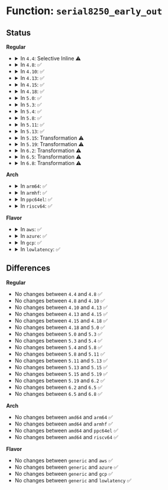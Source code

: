 # Function: <code>serial8250_early_out</code>

## Status
<b>Regular</b>
<ul>
<li>
<details>
<summary>In <code>4.4</code>: Selective Inline ⚠️</summary>

```c
void serial8250_early_out(struct uart_port *port, int offset, int value);
```

**Collision:** Unique Static

**Inline:** Selective

**Transformation:** False

**Instances:**

```
In drivers/tty/serial/8250/8250_early.c (ffffffff81fa75b1)
Location: drivers/tty/serial/8250/8250_early.c:56
Inline: True
Direct callers:
  - drivers/tty/serial/8250/8250_early.c:early_serial8250_write
  - drivers/tty/serial/8250/8250_early.c:early_serial8250_write
  - drivers/tty/serial/8250/8250_early.c:serial_putc
  - drivers/tty/serial/8250/8250_early.c:early_serial8250_setup
  - drivers/tty/serial/8250/8250_early.c:early_serial8250_setup
  - drivers/tty/serial/8250/8250_early.c:early_serial8250_setup
  - drivers/tty/serial/8250/8250_early.c:early_serial8250_setup
  - drivers/tty/serial/8250/8250_early.c:early_serial8250_setup
  - drivers/tty/serial/8250/8250_early.c:early_serial8250_setup
  - drivers/tty/serial/8250/8250_early.c:early_serial8250_setup
  - drivers/tty/serial/8250/8250_early.c:early_serial8250_setup
  - drivers/tty/serial/8250/8250_early.c:early_serial8250_setup
```
**Symbols:**

```
ffffffff81fa75b1-ffffffff81fa7608: serial8250_early_out (STB_LOCAL)
```
</details>
</li>
<li>
<details>
<summary>In <code>4.8</code>: ✅</summary>

```c
void serial8250_early_out(struct uart_port *port, int offset, int value);
```

**Collision:** Unique Static

**Inline:** No

**Transformation:** False

**Instances:**

```
In drivers/tty/serial/8250/8250_early.c (ffffffff81fd3a07)
Location: drivers/tty/serial/8250/8250_early.c:60
Inline: False
Direct callers:
  - drivers/tty/serial/8250/8250_early.c:early_serial8250_setup
  - drivers/tty/serial/8250/8250_early.c:early_serial8250_setup
  - drivers/tty/serial/8250/8250_early.c:early_serial8250_setup
  - drivers/tty/serial/8250/8250_early.c:early_serial8250_setup
  - drivers/tty/serial/8250/8250_early.c:early_serial8250_setup
  - drivers/tty/serial/8250/8250_early.c:early_serial8250_setup
  - drivers/tty/serial/8250/8250_early.c:early_serial8250_setup
  - drivers/tty/serial/8250/8250_early.c:early_serial8250_setup
  - drivers/tty/serial/8250/8250_early.c:early_serial8250_setup
  - drivers/tty/serial/8250/8250_early.c:serial_putc
```
**Symbols:**

```
ffffffff81fd3a07-ffffffff81fd3a69: serial8250_early_out (STB_LOCAL)
```
</details>
</li>
<li>
<details>
<summary>In <code>4.10</code>: ✅</summary>

```c
void serial8250_early_out(struct uart_port *port, int offset, int value);
```

**Collision:** Unique Static

**Inline:** No

**Transformation:** False

**Instances:**

```
In drivers/tty/serial/8250/8250_early.c (ffffffff820113c7)
Location: drivers/tty/serial/8250/8250_early.c:60
Inline: False
Direct callers:
  - drivers/tty/serial/8250/8250_early.c:early_serial8250_setup
  - drivers/tty/serial/8250/8250_early.c:early_serial8250_setup
  - drivers/tty/serial/8250/8250_early.c:early_serial8250_setup
  - drivers/tty/serial/8250/8250_early.c:early_serial8250_setup
  - drivers/tty/serial/8250/8250_early.c:early_serial8250_setup
  - drivers/tty/serial/8250/8250_early.c:early_serial8250_setup
  - drivers/tty/serial/8250/8250_early.c:early_serial8250_setup
  - drivers/tty/serial/8250/8250_early.c:early_serial8250_setup
  - drivers/tty/serial/8250/8250_early.c:early_serial8250_setup
  - drivers/tty/serial/8250/8250_early.c:serial_putc
```
**Symbols:**

```
ffffffff820113c7-ffffffff82011429: serial8250_early_out (STB_LOCAL)
```
</details>
</li>
<li>
<details>
<summary>In <code>4.13</code>: ✅</summary>

```c
void serial8250_early_out(struct uart_port *port, int offset, int value);
```

**Collision:** Unique Static

**Inline:** No

**Transformation:** False

**Instances:**

```
In drivers/tty/serial/8250/8250_early.c (ffffffff820f2ea1)
Location: drivers/tty/serial/8250/8250_early.c:63
Inline: False
Direct callers:
  - drivers/tty/serial/8250/8250_early.c:early_serial8250_setup
  - drivers/tty/serial/8250/8250_early.c:early_serial8250_setup
  - drivers/tty/serial/8250/8250_early.c:early_serial8250_setup
  - drivers/tty/serial/8250/8250_early.c:early_serial8250_setup
  - drivers/tty/serial/8250/8250_early.c:early_serial8250_setup
  - drivers/tty/serial/8250/8250_early.c:early_serial8250_setup
  - drivers/tty/serial/8250/8250_early.c:early_serial8250_setup
  - drivers/tty/serial/8250/8250_early.c:early_serial8250_setup
  - drivers/tty/serial/8250/8250_early.c:early_serial8250_setup
  - drivers/tty/serial/8250/8250_early.c:serial_putc
```
**Symbols:**

```
ffffffff820f2ea1-ffffffff820f2f0a: serial8250_early_out (STB_LOCAL)
```
</details>
</li>
<li>
<details>
<summary>In <code>4.15</code>: ✅</summary>

```c
void serial8250_early_out(struct uart_port *port, int offset, int value);
```

**Collision:** Unique Static

**Inline:** No

**Transformation:** False

**Instances:**

```
In drivers/tty/serial/8250/8250_early.c (ffffffff81604aa0)
Location: drivers/tty/serial/8250/8250_early.c:60
Inline: False
Direct callers:
  - drivers/tty/serial/8250/8250_early.c:early_serial8250_setup
  - drivers/tty/serial/8250/8250_early.c:early_serial8250_setup
  - drivers/tty/serial/8250/8250_early.c:early_serial8250_setup
  - drivers/tty/serial/8250/8250_early.c:early_serial8250_setup
  - drivers/tty/serial/8250/8250_early.c:early_serial8250_setup
  - drivers/tty/serial/8250/8250_early.c:early_serial8250_setup
  - drivers/tty/serial/8250/8250_early.c:early_serial8250_setup
  - drivers/tty/serial/8250/8250_early.c:early_serial8250_setup
  - drivers/tty/serial/8250/8250_early.c:early_serial8250_setup
  - drivers/tty/serial/8250/8250_early.c:serial_putc
```
**Symbols:**

```
ffffffff81604aa0-ffffffff81604b16: serial8250_early_out (STB_LOCAL)
```
</details>
</li>
<li>
<details>
<summary>In <code>4.18</code>: ✅</summary>

```c
void serial8250_early_out(struct uart_port *port, int offset, int value);
```

**Collision:** Unique Static

**Inline:** No

**Transformation:** False

**Instances:**

```
In drivers/tty/serial/8250/8250_early.c (ffffffff8163dd30)
Location: drivers/tty/serial/8250/8250_early.c:60
Inline: False
Direct callers:
  - drivers/tty/serial/8250/8250_early.c:early_serial8250_setup
  - drivers/tty/serial/8250/8250_early.c:early_serial8250_setup
  - drivers/tty/serial/8250/8250_early.c:early_serial8250_setup
  - drivers/tty/serial/8250/8250_early.c:early_serial8250_setup
  - drivers/tty/serial/8250/8250_early.c:early_serial8250_setup
  - drivers/tty/serial/8250/8250_early.c:early_serial8250_setup
  - drivers/tty/serial/8250/8250_early.c:early_serial8250_setup
  - drivers/tty/serial/8250/8250_early.c:early_serial8250_setup
  - drivers/tty/serial/8250/8250_early.c:early_serial8250_setup
  - drivers/tty/serial/8250/8250_early.c:serial_putc
```
**Symbols:**

```
ffffffff8163dd30-ffffffff8163dda5: serial8250_early_out (STB_LOCAL)
```
</details>
</li>
<li>
<details>
<summary>In <code>5.0</code>: ✅</summary>

```c
void serial8250_early_out(struct uart_port *port, int offset, int value);
```

**Collision:** Unique Static

**Inline:** No

**Transformation:** False

**Instances:**

```
In drivers/tty/serial/8250/8250_early.c (ffffffff8165bf60)
Location: drivers/tty/serial/8250/8250_early.c:60
Inline: False
Direct callers:
  - drivers/tty/serial/8250/8250_early.c:early_serial8250_setup
  - drivers/tty/serial/8250/8250_early.c:early_serial8250_setup
  - drivers/tty/serial/8250/8250_early.c:early_serial8250_setup
  - drivers/tty/serial/8250/8250_early.c:early_serial8250_setup
  - drivers/tty/serial/8250/8250_early.c:early_serial8250_setup
  - drivers/tty/serial/8250/8250_early.c:early_serial8250_setup
  - drivers/tty/serial/8250/8250_early.c:early_serial8250_setup
  - drivers/tty/serial/8250/8250_early.c:early_serial8250_setup
  - drivers/tty/serial/8250/8250_early.c:early_serial8250_setup
  - drivers/tty/serial/8250/8250_early.c:serial_putc
```
**Symbols:**

```
ffffffff8165bf60-ffffffff8165bfec: serial8250_early_out (STB_LOCAL)
```
</details>
</li>
<li>
<details>
<summary>In <code>5.3</code>: ✅</summary>

```c
void serial8250_early_out(struct uart_port *port, int offset, int value);
```

**Collision:** Unique Static

**Inline:** No

**Transformation:** False

**Instances:**

```
In drivers/tty/serial/8250/8250_early.c (ffffffff81691650)
Location: drivers/tty/serial/8250/8250_early.c:60
Inline: False
Direct callers:
  - drivers/tty/serial/8250/8250_early.c:early_serial8250_setup
  - drivers/tty/serial/8250/8250_early.c:early_serial8250_setup
  - drivers/tty/serial/8250/8250_early.c:early_serial8250_setup
  - drivers/tty/serial/8250/8250_early.c:early_serial8250_setup
  - drivers/tty/serial/8250/8250_early.c:early_serial8250_setup
  - drivers/tty/serial/8250/8250_early.c:early_serial8250_setup
  - drivers/tty/serial/8250/8250_early.c:early_serial8250_setup
  - drivers/tty/serial/8250/8250_early.c:early_serial8250_setup
  - drivers/tty/serial/8250/8250_early.c:early_serial8250_setup
  - drivers/tty/serial/8250/8250_early.c:serial_putc
```
**Symbols:**

```
ffffffff81691650-ffffffff816916dd: serial8250_early_out (STB_LOCAL)
```
</details>
</li>
<li>
<details>
<summary>In <code>5.4</code>: ✅</summary>

```c
void serial8250_early_out(struct uart_port *port, int offset, int value);
```

**Collision:** Unique Static

**Inline:** No

**Transformation:** False

**Instances:**

```
In drivers/tty/serial/8250/8250_early.c (ffffffff816b4140)
Location: drivers/tty/serial/8250/8250_early.c:60
Inline: False
Direct callers:
  - drivers/tty/serial/8250/8250_early.c:early_serial8250_setup
  - drivers/tty/serial/8250/8250_early.c:early_serial8250_setup
  - drivers/tty/serial/8250/8250_early.c:early_serial8250_setup
  - drivers/tty/serial/8250/8250_early.c:early_serial8250_setup
  - drivers/tty/serial/8250/8250_early.c:early_serial8250_setup
  - drivers/tty/serial/8250/8250_early.c:early_serial8250_setup
  - drivers/tty/serial/8250/8250_early.c:early_serial8250_setup
  - drivers/tty/serial/8250/8250_early.c:early_serial8250_setup
  - drivers/tty/serial/8250/8250_early.c:early_serial8250_setup
  - drivers/tty/serial/8250/8250_early.c:serial_putc
```
**Symbols:**

```
ffffffff816b4140-ffffffff816b41cd: serial8250_early_out (STB_LOCAL)
```
</details>
</li>
<li>
<details>
<summary>In <code>5.8</code>: ✅</summary>

```c
void serial8250_early_out(struct uart_port *port, int offset, int value);
```

**Collision:** Unique Static

**Inline:** No

**Transformation:** False

**Instances:**

```
In drivers/tty/serial/8250/8250_early.c (ffffffff817679e0)
Location: drivers/tty/serial/8250/8250_early.c:60
Inline: False
Direct callers:
  - drivers/tty/serial/8250/8250_early.c:early_serial8250_setup
  - drivers/tty/serial/8250/8250_early.c:init_port
  - drivers/tty/serial/8250/8250_early.c:init_port
  - drivers/tty/serial/8250/8250_early.c:init_port
  - drivers/tty/serial/8250/8250_early.c:init_port
  - drivers/tty/serial/8250/8250_early.c:init_port
  - drivers/tty/serial/8250/8250_early.c:init_port
  - drivers/tty/serial/8250/8250_early.c:init_port
  - drivers/tty/serial/8250/8250_early.c:init_port
  - drivers/tty/serial/8250/8250_early.c:serial_putc
```
**Symbols:**

```
ffffffff817679e0-ffffffff81767a6a: serial8250_early_out (STB_LOCAL)
```
</details>
</li>
<li>
<details>
<summary>In <code>5.11</code>: ✅</summary>

```c
void serial8250_early_out(struct uart_port *port, int offset, int value);
```

**Collision:** Unique Static

**Inline:** No

**Transformation:** False

**Instances:**

```
In drivers/tty/serial/8250/8250_early.c (ffffffff81782740)
Location: drivers/tty/serial/8250/8250_early.c:60
Inline: False
Direct callers:
  - drivers/tty/serial/8250/8250_early.c:early_serial8250_setup
  - drivers/tty/serial/8250/8250_early.c:init_port
  - drivers/tty/serial/8250/8250_early.c:init_port
  - drivers/tty/serial/8250/8250_early.c:init_port
  - drivers/tty/serial/8250/8250_early.c:init_port
  - drivers/tty/serial/8250/8250_early.c:init_port
  - drivers/tty/serial/8250/8250_early.c:init_port
  - drivers/tty/serial/8250/8250_early.c:init_port
  - drivers/tty/serial/8250/8250_early.c:init_port
  - drivers/tty/serial/8250/8250_early.c:serial_putc
```
**Symbols:**

```
ffffffff81782740-ffffffff817827ca: serial8250_early_out (STB_LOCAL)
```
</details>
</li>
<li>
<details>
<summary>In <code>5.13</code>: ✅</summary>

```c
void serial8250_early_out(struct uart_port *port, int offset, int value);
```

**Collision:** Unique Static

**Inline:** No

**Transformation:** False

**Instances:**

```
In drivers/tty/serial/8250/8250_early.c (ffffffff81766040)
Location: drivers/tty/serial/8250/8250_early.c:60
Inline: False
Direct callers:
  - drivers/tty/serial/8250/8250_early.c:early_serial8250_setup
  - drivers/tty/serial/8250/8250_early.c:early_serial8250_setup
  - drivers/tty/serial/8250/8250_early.c:early_serial8250_setup
  - drivers/tty/serial/8250/8250_early.c:early_serial8250_setup
  - drivers/tty/serial/8250/8250_early.c:early_serial8250_setup
  - drivers/tty/serial/8250/8250_early.c:early_serial8250_setup
  - drivers/tty/serial/8250/8250_early.c:early_serial8250_setup
  - drivers/tty/serial/8250/8250_early.c:early_serial8250_setup
  - drivers/tty/serial/8250/8250_early.c:early_serial8250_setup
  - drivers/tty/serial/8250/8250_early.c:serial_putc
```
**Symbols:**

```
ffffffff81766040-ffffffff817660ca: serial8250_early_out (STB_LOCAL)
```
</details>
</li>
<li>
<details>
<summary>In <code>5.15</code>: Transformation ⚠️</summary>

```c
void serial8250_early_out(struct uart_port *port, int offset, int value);
```

**Collision:** Unique Static

**Inline:** No

**Transformation:** True

**Instances:**

```
In drivers/tty/serial/8250/8250_early.c (0)
Location: drivers/tty/serial/8250/8250_early.c:60
Inline: False
Direct callers:
  - drivers/tty/serial/8250/8250_early.c:early_serial8250_setup
  - drivers/tty/serial/8250/8250_early.c:early_serial8250_setup
  - drivers/tty/serial/8250/8250_early.c:early_serial8250_setup
  - drivers/tty/serial/8250/8250_early.c:early_serial8250_setup
  - drivers/tty/serial/8250/8250_early.c:early_serial8250_setup
  - drivers/tty/serial/8250/8250_early.c:early_serial8250_setup
  - drivers/tty/serial/8250/8250_early.c:early_serial8250_setup
  - drivers/tty/serial/8250/8250_early.c:early_serial8250_setup
  - drivers/tty/serial/8250/8250_early.c:early_serial8250_setup
  - drivers/tty/serial/8250/8250_early.c:serial_putc
```
**Symbols:**

```
ffffffff817ea9b0-ffffffff817eaa9f: serial8250_early_out (STB_LOCAL)
ffffffff81cfa337-ffffffff81cfa358: serial8250_early_out.cold (STB_LOCAL)
```
</details>
</li>
<li>
<details>
<summary>In <code>5.19</code>: Transformation ⚠️</summary>

```c
void serial8250_early_out(struct uart_port *port, int offset, int value);
```

**Collision:** Unique Static

**Inline:** No

**Transformation:** True

**Instances:**

```
In drivers/tty/serial/8250/8250_early.c (0)
Location: drivers/tty/serial/8250/8250_early.c:60
Inline: False
Direct callers:
  - drivers/tty/serial/8250/8250_early.c:early_serial8250_setup
  - drivers/tty/serial/8250/8250_early.c:early_serial8250_setup
  - drivers/tty/serial/8250/8250_early.c:early_serial8250_setup
  - drivers/tty/serial/8250/8250_early.c:early_serial8250_setup
  - drivers/tty/serial/8250/8250_early.c:early_serial8250_setup
  - drivers/tty/serial/8250/8250_early.c:early_serial8250_setup
  - drivers/tty/serial/8250/8250_early.c:early_serial8250_setup
  - drivers/tty/serial/8250/8250_early.c:early_serial8250_setup
  - drivers/tty/serial/8250/8250_early.c:early_serial8250_setup
  - drivers/tty/serial/8250/8250_early.c:serial_putc
```
**Symbols:**

```
ffffffff8192a770-ffffffff8192a891: serial8250_early_out (STB_LOCAL)
ffffffff81ec2568-ffffffff81ec258c: serial8250_early_out.cold (STB_LOCAL)
```
</details>
</li>
<li>
<details>
<summary>In <code>6.2</code>: Transformation ⚠️</summary>

```c
void serial8250_early_out(struct uart_port *port, int offset, int value);
```

**Collision:** Unique Static

**Inline:** No

**Transformation:** True

**Instances:**

```
In drivers/tty/serial/8250/8250_early.c (0)
Location: drivers/tty/serial/8250/8250_early.c:60
Inline: False
Direct callers:
  - drivers/tty/serial/8250/8250_early.c:early_serial8250_setup
  - drivers/tty/serial/8250/8250_early.c:early_serial8250_setup
  - drivers/tty/serial/8250/8250_early.c:early_serial8250_setup
  - drivers/tty/serial/8250/8250_early.c:early_serial8250_setup
  - drivers/tty/serial/8250/8250_early.c:early_serial8250_setup
  - drivers/tty/serial/8250/8250_early.c:early_serial8250_setup
  - drivers/tty/serial/8250/8250_early.c:early_serial8250_setup
  - drivers/tty/serial/8250/8250_early.c:early_serial8250_setup
  - drivers/tty/serial/8250/8250_early.c:early_serial8250_setup
  - drivers/tty/serial/8250/8250_early.c:serial_putc
```
**Symbols:**

```
ffffffff81a87bc0-ffffffff81a87ce1: serial8250_early_out (STB_LOCAL)
ffffffff8209615e-ffffffff82096182: serial8250_early_out.cold (STB_LOCAL)
```
</details>
</li>
<li>
<details>
<summary>In <code>6.5</code>: Transformation ⚠️</summary>

```c
void serial8250_early_out(struct uart_port *port, int offset, int value);
```

**Collision:** Unique Static

**Inline:** No

**Transformation:** True

**Instances:**

```
In drivers/tty/serial/8250/8250_early.c (0)
Location: drivers/tty/serial/8250/8250_early.c:57
Inline: False
Direct callers:
  - drivers/tty/serial/8250/8250_early.c:early_serial8250_setup
  - drivers/tty/serial/8250/8250_early.c:early_serial8250_setup
  - drivers/tty/serial/8250/8250_early.c:early_serial8250_setup
  - drivers/tty/serial/8250/8250_early.c:early_serial8250_setup
  - drivers/tty/serial/8250/8250_early.c:early_serial8250_setup
  - drivers/tty/serial/8250/8250_early.c:early_serial8250_setup
  - drivers/tty/serial/8250/8250_early.c:early_serial8250_setup
  - drivers/tty/serial/8250/8250_early.c:early_serial8250_setup
  - drivers/tty/serial/8250/8250_early.c:early_serial8250_setup
  - drivers/tty/serial/8250/8250_early.c:serial_putc
```
**Symbols:**

```
ffffffff81ad2f80-ffffffff81ad307a: serial8250_early_out (STB_LOCAL)
ffffffff82116fef-ffffffff82117013: serial8250_early_out.cold (STB_LOCAL)
```
</details>
</li>
<li>
<details>
<summary>In <code>6.8</code>: Transformation ⚠️</summary>

```c
void serial8250_early_out(struct uart_port *port, int offset, int value);
```

**Collision:** Unique Static

**Inline:** No

**Transformation:** True

**Instances:**

```
In drivers/tty/serial/8250/8250_early.c (0)
Location: drivers/tty/serial/8250/8250_early.c:56
Inline: False
Direct callers:
  - drivers/tty/serial/8250/8250_early.c:early_serial8250_setup
  - drivers/tty/serial/8250/8250_early.c:early_serial8250_setup
  - drivers/tty/serial/8250/8250_early.c:early_serial8250_setup
  - drivers/tty/serial/8250/8250_early.c:early_serial8250_setup
  - drivers/tty/serial/8250/8250_early.c:early_serial8250_setup
  - drivers/tty/serial/8250/8250_early.c:early_serial8250_setup
  - drivers/tty/serial/8250/8250_early.c:early_serial8250_setup
  - drivers/tty/serial/8250/8250_early.c:early_serial8250_setup
  - drivers/tty/serial/8250/8250_early.c:early_serial8250_setup
  - drivers/tty/serial/8250/8250_early.c:serial_putc
```
**Symbols:**

```
ffffffff81b229c0-ffffffff81b22aba: serial8250_early_out (STB_LOCAL)
ffffffff821f4d0f-ffffffff821f4d33: serial8250_early_out.cold (STB_LOCAL)
```
</details>
</li>
</ul>
<b>Arch</b>
<ul>
<li>
<details>
<summary>In <code>arm64</code>: ✅</summary>

```c
void serial8250_early_out(struct uart_port *port, int offset, int value);
```

**Collision:** Unique Static

**Inline:** No

**Transformation:** False

**Instances:**

```
In drivers/tty/serial/8250/8250_early.c (ffff800010890588)
Location: drivers/tty/serial/8250/8250_early.c:60
Inline: False
Direct callers:
  - drivers/tty/serial/8250/8250_early.c:early_serial8250_setup
  - drivers/tty/serial/8250/8250_early.c:early_serial8250_setup
  - drivers/tty/serial/8250/8250_early.c:early_serial8250_setup
  - drivers/tty/serial/8250/8250_early.c:early_serial8250_setup
  - drivers/tty/serial/8250/8250_early.c:early_serial8250_setup
  - drivers/tty/serial/8250/8250_early.c:early_serial8250_setup
  - drivers/tty/serial/8250/8250_early.c:early_serial8250_setup
  - drivers/tty/serial/8250/8250_early.c:early_serial8250_setup
  - drivers/tty/serial/8250/8250_early.c:early_serial8250_setup
  - drivers/tty/serial/8250/8250_early.c:serial_putc
```
**Symbols:**

```
ffff800010890588-ffff8000108906b0: serial8250_early_out (STB_LOCAL)
```
</details>
</li>
<li>
<details>
<summary>In <code>armhf</code>: ✅</summary>

```c
void serial8250_early_out(struct uart_port *port, int offset, int value);
```

**Collision:** Unique Static

**Inline:** No

**Transformation:** False

**Instances:**

```
In drivers/tty/serial/8250/8250_early.c (c098ce0c)
Location: drivers/tty/serial/8250/8250_early.c:60
Inline: False
Direct callers:
  - drivers/tty/serial/8250/8250_early.c:early_serial8250_setup
  - drivers/tty/serial/8250/8250_early.c:early_serial8250_setup
  - drivers/tty/serial/8250/8250_early.c:early_serial8250_setup
  - drivers/tty/serial/8250/8250_early.c:early_serial8250_setup
  - drivers/tty/serial/8250/8250_early.c:early_serial8250_setup
  - drivers/tty/serial/8250/8250_early.c:early_serial8250_setup
  - drivers/tty/serial/8250/8250_early.c:early_serial8250_setup
  - drivers/tty/serial/8250/8250_early.c:early_serial8250_setup
  - drivers/tty/serial/8250/8250_early.c:early_serial8250_setup
  - drivers/tty/serial/8250/8250_early.c:serial_putc
```
**Symbols:**

```
c098ce0c-c098cefc: serial8250_early_out (STB_LOCAL)
```
</details>
</li>
<li>
<details>
<summary>In <code>ppc64el</code>: ✅</summary>

```c
void serial8250_early_out(struct uart_port *port, int offset, int value);
```

**Collision:** Unique Static

**Inline:** No

**Transformation:** False

**Instances:**

```
In drivers/tty/serial/8250/8250_early.c (c00000000093a400)
Location: drivers/tty/serial/8250/8250_early.c:60
Inline: False
Direct callers:
  - drivers/tty/serial/8250/8250_early.c:early_serial8250_setup
  - drivers/tty/serial/8250/8250_early.c:early_serial8250_setup
  - drivers/tty/serial/8250/8250_early.c:early_serial8250_setup
  - drivers/tty/serial/8250/8250_early.c:early_serial8250_setup
  - drivers/tty/serial/8250/8250_early.c:early_serial8250_setup
  - drivers/tty/serial/8250/8250_early.c:early_serial8250_setup
  - drivers/tty/serial/8250/8250_early.c:early_serial8250_setup
  - drivers/tty/serial/8250/8250_early.c:early_serial8250_setup
  - drivers/tty/serial/8250/8250_early.c:early_serial8250_setup
  - drivers/tty/serial/8250/8250_early.c:serial_putc
```
**Symbols:**

```
c00000000093a400-c00000000093a5d4: serial8250_early_out (STB_LOCAL)
```
</details>
</li>
<li>
<details>
<summary>In <code>riscv64</code>: ✅</summary>

```c
void serial8250_early_out(struct uart_port *port, int offset, int value);
```

**Collision:** Unique Static

**Inline:** No

**Transformation:** False

**Instances:**

```
In drivers/tty/serial/8250/8250_early.c (ffffffe00055986c)
Location: drivers/tty/serial/8250/8250_early.c:60
Inline: False
Direct callers:
  - drivers/tty/serial/8250/8250_early.c:early_serial8250_setup
  - drivers/tty/serial/8250/8250_early.c:early_serial8250_setup
  - drivers/tty/serial/8250/8250_early.c:early_serial8250_setup
  - drivers/tty/serial/8250/8250_early.c:early_serial8250_setup
  - drivers/tty/serial/8250/8250_early.c:early_serial8250_setup
  - drivers/tty/serial/8250/8250_early.c:early_serial8250_setup
  - drivers/tty/serial/8250/8250_early.c:early_serial8250_setup
  - drivers/tty/serial/8250/8250_early.c:early_serial8250_setup
  - drivers/tty/serial/8250/8250_early.c:early_serial8250_setup
  - drivers/tty/serial/8250/8250_early.c:serial_putc
```
**Symbols:**

```
ffffffe00055986c-ffffffe000559982: serial8250_early_out (STB_LOCAL)
```
</details>
</li>
</ul>
<b>Flavor</b>
<ul>
<li>
<details>
<summary>In <code>aws</code>: ✅</summary>

```c
void serial8250_early_out(struct uart_port *port, int offset, int value);
```

**Collision:** Unique Static

**Inline:** No

**Transformation:** False

**Instances:**

```
In drivers/tty/serial/8250/8250_early.c (ffffffff81679ba0)
Location: drivers/tty/serial/8250/8250_early.c:60
Inline: False
Direct callers:
  - drivers/tty/serial/8250/8250_early.c:early_serial8250_setup
  - drivers/tty/serial/8250/8250_early.c:early_serial8250_setup
  - drivers/tty/serial/8250/8250_early.c:early_serial8250_setup
  - drivers/tty/serial/8250/8250_early.c:early_serial8250_setup
  - drivers/tty/serial/8250/8250_early.c:early_serial8250_setup
  - drivers/tty/serial/8250/8250_early.c:early_serial8250_setup
  - drivers/tty/serial/8250/8250_early.c:early_serial8250_setup
  - drivers/tty/serial/8250/8250_early.c:early_serial8250_setup
  - drivers/tty/serial/8250/8250_early.c:early_serial8250_setup
  - drivers/tty/serial/8250/8250_early.c:serial_putc
```
**Symbols:**

```
ffffffff81679ba0-ffffffff81679c2d: serial8250_early_out (STB_LOCAL)
```
</details>
</li>
<li>
<details>
<summary>In <code>azure</code>: ✅</summary>

```c
void serial8250_early_out(struct uart_port *port, int offset, int value);
```

**Collision:** Unique Static

**Inline:** No

**Transformation:** False

**Instances:**

```
In drivers/tty/serial/8250/8250_early.c (ffffffff81658c90)
Location: drivers/tty/serial/8250/8250_early.c:60
Inline: False
Direct callers:
  - drivers/tty/serial/8250/8250_early.c:early_serial8250_setup
  - drivers/tty/serial/8250/8250_early.c:early_serial8250_setup
  - drivers/tty/serial/8250/8250_early.c:early_serial8250_setup
  - drivers/tty/serial/8250/8250_early.c:early_serial8250_setup
  - drivers/tty/serial/8250/8250_early.c:early_serial8250_setup
  - drivers/tty/serial/8250/8250_early.c:early_serial8250_setup
  - drivers/tty/serial/8250/8250_early.c:early_serial8250_setup
  - drivers/tty/serial/8250/8250_early.c:early_serial8250_setup
  - drivers/tty/serial/8250/8250_early.c:early_serial8250_setup
  - drivers/tty/serial/8250/8250_early.c:serial_putc
```
**Symbols:**

```
ffffffff81658c90-ffffffff81658d1d: serial8250_early_out (STB_LOCAL)
```
</details>
</li>
<li>
<details>
<summary>In <code>gcp</code>: ✅</summary>

```c
void serial8250_early_out(struct uart_port *port, int offset, int value);
```

**Collision:** Unique Static

**Inline:** No

**Transformation:** False

**Instances:**

```
In drivers/tty/serial/8250/8250_early.c (ffffffff816a7f80)
Location: drivers/tty/serial/8250/8250_early.c:60
Inline: False
Direct callers:
  - drivers/tty/serial/8250/8250_early.c:early_serial8250_setup
  - drivers/tty/serial/8250/8250_early.c:early_serial8250_setup
  - drivers/tty/serial/8250/8250_early.c:early_serial8250_setup
  - drivers/tty/serial/8250/8250_early.c:early_serial8250_setup
  - drivers/tty/serial/8250/8250_early.c:early_serial8250_setup
  - drivers/tty/serial/8250/8250_early.c:early_serial8250_setup
  - drivers/tty/serial/8250/8250_early.c:early_serial8250_setup
  - drivers/tty/serial/8250/8250_early.c:early_serial8250_setup
  - drivers/tty/serial/8250/8250_early.c:early_serial8250_setup
  - drivers/tty/serial/8250/8250_early.c:serial_putc
```
**Symbols:**

```
ffffffff816a7f80-ffffffff816a800d: serial8250_early_out (STB_LOCAL)
```
</details>
</li>
<li>
<details>
<summary>In <code>lowlatency</code>: ✅</summary>

```c
void serial8250_early_out(struct uart_port *port, int offset, int value);
```

**Collision:** Unique Static

**Inline:** No

**Transformation:** False

**Instances:**

```
In drivers/tty/serial/8250/8250_early.c (ffffffff816c23e0)
Location: drivers/tty/serial/8250/8250_early.c:60
Inline: False
Direct callers:
  - drivers/tty/serial/8250/8250_early.c:early_serial8250_setup
  - drivers/tty/serial/8250/8250_early.c:early_serial8250_setup
  - drivers/tty/serial/8250/8250_early.c:early_serial8250_setup
  - drivers/tty/serial/8250/8250_early.c:early_serial8250_setup
  - drivers/tty/serial/8250/8250_early.c:early_serial8250_setup
  - drivers/tty/serial/8250/8250_early.c:early_serial8250_setup
  - drivers/tty/serial/8250/8250_early.c:early_serial8250_setup
  - drivers/tty/serial/8250/8250_early.c:early_serial8250_setup
  - drivers/tty/serial/8250/8250_early.c:early_serial8250_setup
  - drivers/tty/serial/8250/8250_early.c:serial_putc
```
**Symbols:**

```
ffffffff816c23e0-ffffffff816c246d: serial8250_early_out (STB_LOCAL)
```
</details>
</li>
</ul>

## Differences
<b>Regular</b>
<ul>
<li>
No changes between <code>4.4</code> and <code>4.8</code> ✅
</li>
<li>
No changes between <code>4.8</code> and <code>4.10</code> ✅
</li>
<li>
No changes between <code>4.10</code> and <code>4.13</code> ✅
</li>
<li>
No changes between <code>4.13</code> and <code>4.15</code> ✅
</li>
<li>
No changes between <code>4.15</code> and <code>4.18</code> ✅
</li>
<li>
No changes between <code>4.18</code> and <code>5.0</code> ✅
</li>
<li>
No changes between <code>5.0</code> and <code>5.3</code> ✅
</li>
<li>
No changes between <code>5.3</code> and <code>5.4</code> ✅
</li>
<li>
No changes between <code>5.4</code> and <code>5.8</code> ✅
</li>
<li>
No changes between <code>5.8</code> and <code>5.11</code> ✅
</li>
<li>
No changes between <code>5.11</code> and <code>5.13</code> ✅
</li>
<li>
No changes between <code>5.13</code> and <code>5.15</code> ✅
</li>
<li>
No changes between <code>5.15</code> and <code>5.19</code> ✅
</li>
<li>
No changes between <code>5.19</code> and <code>6.2</code> ✅
</li>
<li>
No changes between <code>6.2</code> and <code>6.5</code> ✅
</li>
<li>
No changes between <code>6.5</code> and <code>6.8</code> ✅
</li>
</ul>
<b>Arch</b>
<ul>
<li>
No changes between <code>amd64</code> and <code>arm64</code> ✅
</li>
<li>
No changes between <code>amd64</code> and <code>armhf</code> ✅
</li>
<li>
No changes between <code>amd64</code> and <code>ppc64el</code> ✅
</li>
<li>
No changes between <code>amd64</code> and <code>riscv64</code> ✅
</li>
</ul>
<b>Flavor</b>
<ul>
<li>
No changes between <code>generic</code> and <code>aws</code> ✅
</li>
<li>
No changes between <code>generic</code> and <code>azure</code> ✅
</li>
<li>
No changes between <code>generic</code> and <code>gcp</code> ✅
</li>
<li>
No changes between <code>generic</code> and <code>lowlatency</code> ✅
</li>
</ul>
